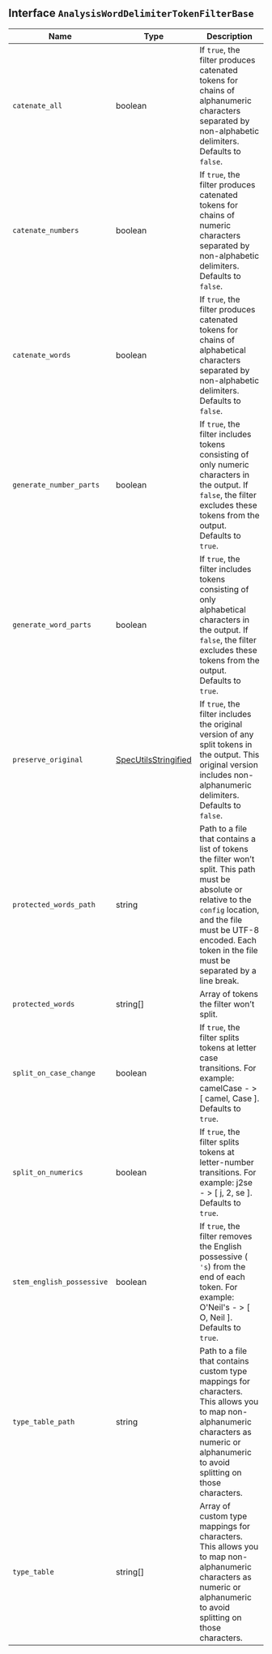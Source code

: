 ## Interface `AnalysisWordDelimiterTokenFilterBase`

| Name | Type | Description |
| - | - | - |
| `catenate_all` | boolean | If `true`, the filter produces catenated tokens for chains of alphanumeric characters separated by non-alphabetic delimiters. Defaults to `false`. |
| `catenate_numbers` | boolean | If `true`, the filter produces catenated tokens for chains of numeric characters separated by non-alphabetic delimiters. Defaults to `false`. |
| `catenate_words` | boolean | If `true`, the filter produces catenated tokens for chains of alphabetical characters separated by non-alphabetic delimiters. Defaults to `false`. |
| `generate_number_parts` | boolean | If `true`, the filter includes tokens consisting of only numeric characters in the output. If `false`, the filter excludes these tokens from the output. Defaults to `true`. |
| `generate_word_parts` | boolean | If `true`, the filter includes tokens consisting of only alphabetical characters in the output. If `false`, the filter excludes these tokens from the output. Defaults to `true`. |
| `preserve_original` | [SpecUtilsStringified](./SpecUtilsStringified.md)<boolean> | If `true`, the filter includes the original version of any split tokens in the output. This original version includes non-alphanumeric delimiters. Defaults to `false`. |
| `protected_words_path` | string | Path to a file that contains a list of tokens the filter won’t split. This path must be absolute or relative to the `config` location, and the file must be UTF-8 encoded. Each token in the file must be separated by a line break. |
| `protected_words` | string[] | Array of tokens the filter won’t split. |
| `split_on_case_change` | boolean | If `true`, the filter splits tokens at letter case transitions. For example: camelCase - > [ camel, Case ]. Defaults to `true`. |
| `split_on_numerics` | boolean | If `true`, the filter splits tokens at letter-number transitions. For example: j2se - > [ j, 2, se ]. Defaults to `true`. |
| `stem_english_possessive` | boolean | If `true`, the filter removes the English possessive ( `'s`) from the end of each token. For example: O'Neil's - > [ O, Neil ]. Defaults to `true`. |
| `type_table_path` | string | Path to a file that contains custom type mappings for characters. This allows you to map non-alphanumeric characters as numeric or alphanumeric to avoid splitting on those characters. |
| `type_table` | string[] | Array of custom type mappings for characters. This allows you to map non-alphanumeric characters as numeric or alphanumeric to avoid splitting on those characters. |
